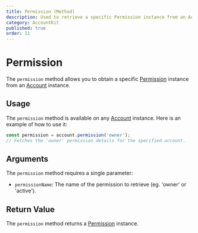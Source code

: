 ```yaml
---
title: Permission (Method)
description: Used to retrieve a specific Permission instance from an Account instance.
category: AccountKit
published: true
order: 11
---
```


# Permission

The `permission` method allows you to obtain a specific [Permission](/docs/account-kit/permission) instance from an [Account](/docs/account-kit/account) instance.

## Usage

The `permission` method is available on any [Account](/docs/account-kit/account) instance. Here is an example of how to use it:

```typescript
const permission = account.permission('owner');
// Fetches the 'owner' permission details for the specified account.
```

## Arguments

The `permission` method requires a single parameter:

- `permissionName`: The name of the permission to retrieve (eg. 'owner' or 'active').

## Return Value

The `permission` method returns a [Permission](/docs/account-kit/permission) instance.

